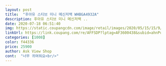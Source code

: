 ```yaml
---
layout: post 
title:  "후아유 스티브 미니 메신저백 WHBGA4932A" 
description: 후아유 스티브 미니 메신저백 ..
date: 2020-07-18 06:51:40 
img: https://static.coupangcdn.com/image/retail/images/2020/05/15/15/9/7756a445-ba76-4e5e-b76f-5944247ed406.jpg 
linkUrl: https://link.coupang.com/re/AFFSDP?lptag=AF3600438&subid=ahnPublicAsk&pageKey=1593913978&itemId=2723172032&vendorItemId=70696474416&traceid=V0-113-346f51398cf5a2ae 
categories: [1008] 
color: f44336 
price: 25900 
author: Ask View Shop 
cont:  "너무 귀여워요<br/>" 
---
```

